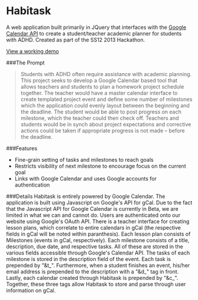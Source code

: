 Habitask
============
A web application built primarily in JQuery that interfaces with the [Google Calendar API](https://developers.google.com/google-apps/calendar/) to create a student/teacher academic planner for students with ADHD. Created as part of the SS12 2013 Hackathon.

[View a working demo](http://www.thecalvinchan.com/sandbox/SS12)

###The Prompt
> Students with ADHD often require assistance with academic planning. This project seeks to develop a Google Calendar based tool that allows teachers and students to plan a homework project schedule together. The teacher would have a master calendar interface to create templated project event and define some number of milestones which the application could evenly layout between the beginning and the deadline. The student would be able to post progress on each milestone, which the teacher could then check off. Teachers and students would be in synch about project expectations and corrective actions could be taken if appropriate progress is not made – before the deadline.

###Features
* Fine-grain setting of tasks and milestones to reach goals
* Restricts visibility of next milestone to encourage focus on the current goal
* Links with Google Calendar and uses Google accounts for authentication

###Details
Habitask is entirely powered by Google Calendar. The application is built using Javascript on Google's API for gCal. Due to the fact that the Javascript API for Google Calendar is currently in Beta, we are limited in what we can and cannot do. Users are authenticated onto our website using Google's OAuth API. There is a teacher interface for creating lesson plans, which correlate to entire calendars in gCal (the respective fields in gCal will be noted within paranthesis). Each lesson plan consists of Milestones (events in gCal, respectively). Each milestone consists of a title, description, due date, and respective tasks. All of these are stored in the various fields accessible through Google's Calendar API. The tasks of each milestone is stored in the description field of the event. Each task is prepended by "&t_". Furthermore, when a student finishes an event, his/her email address is prepended to the description with a "&d_" tag in front. Lastly, each calendar created through Habitask is prepended by "&c_". Together, these three tags allow Habitask to store and parse through user information on gCal.